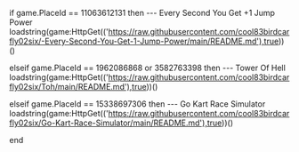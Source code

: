 if game.PlaceId == 11063612131 then --- Every Second You Get +1 Jump Power
        loadstring(game:HttpGet(('https://raw.githubusercontent.com/cool83birdcarfly02six/-Every-Second-You-Get-1-Jump-Power/main/README.md'),true))()
	
elseif game.PlaceId == 1962086868 or 3582763398 then --- Tower Of Hell
    loadstring(game:HttpGet(('https://raw.githubusercontent.com/cool83birdcarfly02six/Toh/main/README.md'),true))()

elseif game.PlaceId == 15338697306 then --- Go Kart Race Simulator
	loadstring(game:HttpGet(('https://raw.githubusercontent.com/cool83birdcarfly02six/Go-Kart-Race-Simulator/main/README.md'),true))()

end

